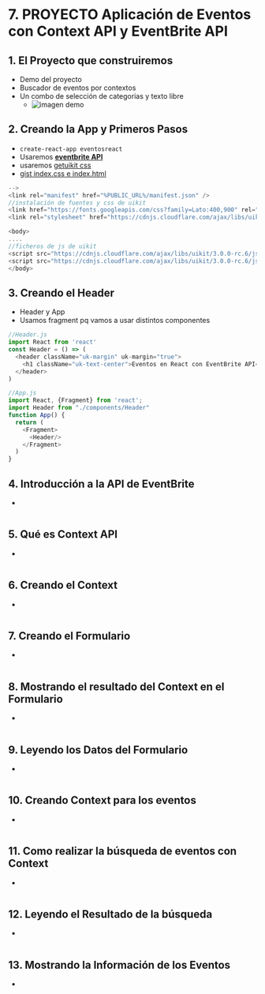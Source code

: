 # 7. PROYECTO Aplicación de Eventos con Context API y EventBrite API

## 1. El Proyecto que construiremos
- Demo del proyecto
- Buscador de eventos por contextos
- Un combo de selección de categorias y texto libre
  - ![imagen demo](https://trello-attachments.s3.amazonaws.com/5b014dcaf4507eacfc1b4540/5d7fef6652faf333827e91c3/2d84096892c95816790a92dc68bd2016/image.png)
## 2. Creando la App y Primeros Pasos
- `create-react-app eventosreact`
- Usaremos [**eventbrite API**](https://www.eventbrite.com/platform/api)
- usaremos [getuikit css](https://getuikit.com/docs/introduction)
- [gist index.css e index.html](https://gist.github.com/juanpablogdl/f547114d82c7009ca42cda8d65d61a00)
```js
-->
<link rel="manifest" href="%PUBLIC_URL%/manifest.json" />
//instalación de fuentes y css de uikit
<link href="https://fonts.googleapis.com/css?family=Lato:400,900" rel="stylesheet">
<link rel="stylesheet" href="https://cdnjs.cloudflare.com/ajax/libs/uikit/3.0.0-rc.6/css/uikit.min.css" />

<body>
....
//ficheros de js de uikit
<script src="https://cdnjs.cloudflare.com/ajax/libs/uikit/3.0.0-rc.6/js/uikit.min.js"></script>
<script src="https://cdnjs.cloudflare.com/ajax/libs/uikit/3.0.0-rc.6/js/uikit-icons.min.js"></script>
</body>
```
## 3. Creando el Header
- Header y App
- Usamos fragment pq vamos a usar distintos componentes
```js
//Header.js
import React from 'react'
const Header = () => (  
  <header className="uk-margin" uk-margin="true">
    <h1 className="uk-text-center">Eventos en React con EventBrite API</h1>
  </header>
)

//App.js
import React, {Fragment} from 'react';
import Header from "./components/Header"
function App() {
  return (
    <Fragment>
      <Header/>
    </Fragment>
  )
}
```
## 4. Introducción a la API de EventBrite
- 
```js
```
## 5. Qué es Context API
- 
```js
```
## 6. Creando el Context
- 
```js
```
## 7. Creando el Formulario
- 
```js
```
## 8. Mostrando el resultado del Context en el Formulario
- 
```js
```
## 9. Leyendo los Datos del Formulario
- 
```js
```
## 10. Creando Context para los eventos
- 
```js
```
## 11. Como realizar la búsqueda de eventos con Context
- 
```js
```
## 12. Leyendo el Resultado de la búsqueda
- 
```js
```
## 13. Mostrando la Información de los Eventos
- 
```js
```
